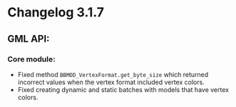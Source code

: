 # Changelog 3.1.7

## GML API:
### Core module:
* Fixed method `BBMOD_VertexFormat.get_byte_size` which returned incorrect values when the vertex format included vertex colors.
* Fixed creating dynamic and static batches with models that have vertex colors.
